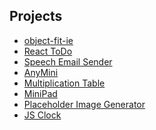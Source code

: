 ## Projects

- [object-fit-ie](https://phe0nix.github.io/object-fit-ie/)
- [React ToDo](https://phe0nix.github.io/React-ToDo/)
- [Speech Email Sender](https://phe0nix.github.io/Speech-Email-Sender/)
- [AnyMini](https://phe0nix.github.io/anymini/)
- [Multiplication Table](https://phe0nix.github.io/multiplication-table/)
- [MiniPad](https://phe0nix.github.io/minipad)
- [Placeholder Image Generator](https://phe0nix.github.io/placeholder-Image-Generator/)
- [JS Clock](https://phe0nix.github.io/JS-Clock)

<script async src="https://pagead2.googlesyndication.com/pagead/js/adsbygoogle.js?client=ca-pub-6373746702889938"
     crossorigin="anonymous"\>
</script\>
